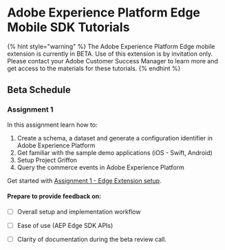 # Adobe Experience Platform Edge Mobile SDK Tutorials

{% hint style="warning" %}
The Adobe Experience Platform Edge mobile extension is currently in BETA. Use of this extension is by invitation only. Please contact your Adobe Customer Success Manager to learn more and get access to the materials for these tutorials.
{% endhint %}

## Beta Schedule

### Assignment 1

In this assignment learn how to:

1. Create a schema, a dataset and generate a configuration identifier in Adobe Experience Platform
2. Get familiar with the sample demo applications (iOS - Swift, Android)
3. Setup Project Griffon
4. Query the commerce events in Adobe Experience Platform

Get started with [Assignment 1 - Edge Extension setup](./tutorial-1-edge-extension-setup).

#### Prepare to provide feedback on:

* [ ] Overall setup and implementation workflow
* [ ] Ease of use \(AEP Edge SDK APIs\)
* [ ] Clarity of documentation during the beta review call.

